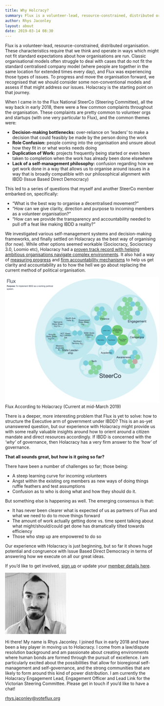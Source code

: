 ```yaml
---
title: Why Holcracy?
summary: Flux is a volunteer-lead, resource-constrained, distributed organisation. These characteristics require that we think and operate in ways which might not fit standard expectations about how organisations are run.
author: Rhys Jaconley
layout: about
date: 2019-03-14 08:30
---
```


Flux is a volunteer-lead, resource-constrained, distributed organisation. These characteristics require that we think and operate in ways which might not fit standard expectations about how organisations are run. Classic organisational models often struggle to deal with cases that do not fit the standard centralised company model (where people are together in the same location for extended times every day), and Flux was experiencing those types of issues. To progress and move the organisation forward, we recognised that we should consider some non-conventional models and assess if that might address our issues. Holacracy is the starting point on that journey.

When I came in to the Flux National SteerCo (Steering Committee), all the way back in early 2018, there were a few common complaints throughout the organisation. These complaints are pretty common to volunteer orgs and startups (with one very particular to Flux), and the common themes were: 

* __Decision-making bottlenecks:__ over-reliance on ‘leaders’ to make a decision that could feasibly be made by the person doing the work
* __Role Confusion:__ people coming into the organisation and unsure about how they fit in or what works needs doing 
* __Duplication of Work:__ projects frequently being started or even been taken to completion when the work has already been done elsewhere 
* __Lack of a self-management philosophy:__ confusion regarding how we get work done in a way that allows us to organise around issues in a way that is broadly compatible with our philosophical alignment with IBDD (Issue Based Direct Democracy)

This led to a series of questions that myself and another SteerCo member embarked on, specifically:

- “What is the best way to organise a decentralised movement?”
- “How can we give clarity, direction and purpose to incoming members as a volunteer organisation?” 
- “How can we provide the transparency and accountability needed to pull off a feat like making IBDD a reality?” 

We investigated various self-management systems and decision-making frameworks, and finally settled on Holacracy as the best way of organising (for now). While other options seemed workable (Sociocracy, Sociocracy 3.0, Loomio etc), Holacracy had a [proven track record with helping ambitious organisations navigate complex environments](http://structureprocess.com/holacracy-cases/). It also had a way of [measuring progress](https://blog.thoughtfulorg.com/holacracy-crafting-good-metrics-for-your-circle-4893a8e3554c) and [firm accountability mechanisms](https://blog.holacracy.org/differentiating-role-and-soul-fe8cf5d53cc1) to help us get clarity and accountability as to how the hell we go about replacing the current method of political organisation. 

![Flux Holocratic Model](/img/posts/flux-holacracy.png)
Flux According to Holacracy (Current at mid-March 2019)

There is a deeper, more interesting problem that Flux is yet to solve: how to structure the Executive arm of government under IBDD? This is an as-yet unanswered question, but our experience with Holacracy might provide us with some really valuable insights around how to orient around a citizen mandate and direct resources accordingly. If IBDD is concerned with the _‘why’_ of governance, then Holacracy has a very firm answer to the _‘how’_ of governance. 

__That all sounds great, but how is it going so far?__

There have been a number of challenges so far; those being:
* A steep learning curve for incoming volunteers
* Angst within the existing org members as new ways of doing things ruffle feathers and test assumptions
* Confusion as to who is doing what and how they should do it. 

But something else is happening as well. The emerging consensus is that:
* It has never been clearer what is expected of us as partners of Flux and what we need to do to move things forward
* The amount of work actually getting done vs. time spent talking about what might/should/could get done has dramatically tilted towards efficiency
* Those who step up are empowered to do so 

Our experience with Holacracy is just beginning, but so far it shows huge potential and congruence with Issue Based Direct Democracy in terms of answering how we execute on all our great ideas. 

If you’d like to get involved, [sign up](https://www.voteflux.org/signup/) or update your [member details here](https://app.flux.party).

![Rhys Profile](/img/posts/rhys.jpg)

Hi there! My name is Rhys Jaconley. I joined flux in early 2018 and have been a key player in moving us to Holacracy. I come from a law/dispute resolution background and am passionate about creating environments where human bonds are formed through the pursuit of excellence. I am particularly excited about the possibilities that allow for bioregional self-management and self-governance, and the strong communities that are likely to form around this kind of power distribution. I am currently the Holacracy Engagement Lead, Engagement Officer and Lead Link for the Victorian Steering Committee. Please get in touch if you’d like to have a chat!

[rhys.jaconley@voteflux.org](mailto:rhys.jaconley@voteflux.org)
